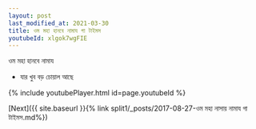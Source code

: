 ```yaml
---
layout: post
last_modified_at: 2021-03-30
title: ওম মহা হানবে নামায গা টাইমস
youtubeId: xlgok7wgFIE
---
```

 
 
 ওম মহা হানবে নামায  
 
 -  যার খুব বড় চোয়াল আছে 
 
  
 
  
 
 
 
 
 
 


{% include youtubePlayer.html id=page.youtubeId %}
 
[Next]({{ site.baseurl }}{% link  split1/_posts/2017-08-27-ওম মহা নাসায় নামায গা টাইমস.md%})
 
